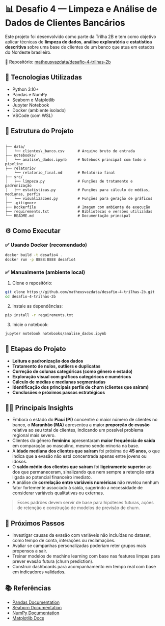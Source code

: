 # 📊 Desafio 4 — Limpeza e Análise de Dados de Clientes Bancários

Este projeto foi desenvolvido como parte da Trilha 2B e tem como objetivo aplicar técnicas de **limpeza de dados**, **análise exploratória** e **estatística descritiva** sobre uma base de clientes de um banco que atua em estados do Nordeste brasileiro.

📁 Repositório: [matheusvazdata/desafio-4-trilhas-2b](https://github.com/matheusvazdata/desafio-4-trilhas-2b)

## 🧰 Tecnologias Utilizadas

- Python 3.10+
- Pandas e NumPy
- Seaborn e Matplotlib
- Jupyter Notebook
- Docker (ambiente isolado)
- VSCode (com WSL)

## 📁 Estrutura do Projeto

```

├── data/
│   └── clientes\_banco.csv      # Arquivo bruto de entrada
├── notebooks/
│   └── analise\_dados.ipynb     # Notebook principal com todo o pipeline
├── relatorio/                   
    └── relatorio_final.md       # Relatório final
├── src/
│   ├── limpeza.py               # Funções de tratamento e padronização
│   ├── estatisticas.py          # Funções para cálculo de médias, medianas, perfis
│   └── visualizacoes.py         # Funções para geração de gráficos
├── .gitignore
├── Dockerfile                   # Imagem com ambiente de execução
├── requirements.txt             # Bibliotecas e versões utilizadas
└── README.md                    # Documentação principal

````

## ⚙️ Como Executar

### ✅ Usando Docker (recomendado)

```bash
docker build -t desafio4 .
docker run -p 8888:8888 desafio4
````

### ✅ Manualmente (ambiente local)

1. Clone o repositório:

```bash
git clone https://github.com/matheusvazdata/desafio-4-trilhas-2b.git
cd desafio-4-trilhas-2b
```

2. Instale as dependências:

```bash
pip install -r requirements.txt
```

3. Inicie o notebook:

```bash
jupyter notebook notebooks/analise_dados.ipynb
```

## 🔎 Etapas do Projeto

* **Leitura e padronização dos dados**
* **Tratamento de nulos, outliers e duplicatas**
* **Correção de colunas categóricas (como gênero e estado)**
* **Exploração visual com gráficos categóricos e numéricos**
* **Cálculo de médias e medianas segmentadas**
* **Identificação dos principais perfis de churn (clientes que saíram)**
* **Conclusões e próximos passos estratégicos**

## 👨‍💼 Principais Insights

* Embora o estado do **Piauí (PI)** concentre o maior número de clientes no banco, o **Maranhão (MA)** apresentou a maior **proporção de evasão** relativa ao seu total de clientes, indicando um possível problema regional mais severo.
* Clientes do gênero **feminino** apresentaram **maior frequência de saída** em comparação ao masculino, mesmo sendo minoria na base.
* A **idade mediana dos clientes que saíram** foi próxima de **45 anos**, o que indica que a evasão não está concentrada apenas entre jovens ou idosos.
* O **saldo médio dos clientes que saíram** foi **ligeiramente superior** ao dos que permaneceram, sinalizando que nem sempre a retenção está ligada ao potencial financeiro imediato.
* A análise de **correlação entre variáveis numéricas** não revelou nenhum fator fortemente associado à saída, sugerindo a necessidade de considerar variáveis qualitativas ou externas.

> Esses padrões devem servir de base para hipóteses futuras, ações de retenção e construção de modelos de previsão de churn.

## 📌 Próximos Passos

* Investigar causas da evasão com variáveis não incluídas no dataset, como tempo de conta, interações ou reclamações.
* Avaliar se campanhas personalizadas poderiam reter grupos mais propensos a sair.
* Treinar modelos de machine learning com base nas features limpas para prever evasão futura (churn prediction).
* Construir dashboards para acompanhamento em tempo real com base em indicadores validados.

## 📚 Referências

* [Pandas Documentation](https://pandas.pydata.org/)
* [Seaborn Documentation](https://seaborn.pydata.org/)
* [NumPy Documentation](https://numpy.org/)
* [Matplotlib Docs](https://matplotlib.org/stable/users/explain/quick_start.html)

